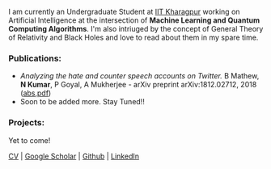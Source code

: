 I am currently an Undergraduate Student at [IIT Kharagpur](http://www.iitkgp.ac.in) working on Artificial Intelligence at the intersection of __Machine Learning and Quantum Computing Algorithms__. I'm also intriuged by the concept of General Theory of Relativity and Black Holes and love to read about them in my spare time.

### Publications:

- _Analyzing the hate and counter speech accounts on Twitter._  B Mathew, __N Kumar__, P Goyal, A Mukherjee - arXiv preprint arXiv:1812.02712, 2018 ([abs](https://arxiv.org/abs/1812.02712),[pdf](https://arxiv.org/pdf/1812.02712.pdf))
- Soon to be added more. Stay Tuned!!


### Projects:
Yet to come!


[CV](https://github.com/KumarNavish/navish.github.io/blob/master/CV.pdf) | [Google Scholar](https://scholar.google.com/citations?user=BFCHfngAAAAJ&hl=en) | [Github](https://github.com/KumarNavish) | [LinkedIn](https://www.linkedin.com/in/navish-kumar-890a01152/)
